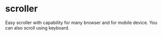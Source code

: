 # scroller
Easy scroller with capability for many browser and for mobile device.
You can also scroll using keyboard.

